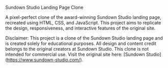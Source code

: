 Sundown Studio Landing Page Clone

A pixel-perfect clone of the award-winning Sundown Studio landing page, recreated using HTML, CSS, and JavaScript. This project aims to replicate the design, responsiveness, and interactive features of the original site.

Disclaimer: This project is a clone of the Sundown Studio landing page and is created solely for educational purposes. All design and content credit belongs to the original creators at Sundown Studio. This clone is not intended for commercial use.
Visit the original site here: [Sundown Studio] (https://www.sundown-studio.com/).

